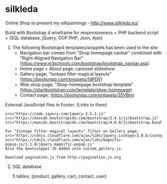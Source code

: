 # silkleda
Online Shop to present my silkpaintings - http://www.silkleda.eu/

Build with Bootstrap 4 wireframe for responsiveness + PHP backend script + (SQL database, jQuery, OOP PHP, Json, Ajax)

1. The following Bootstrap4 templates/snippets has been used to the site:
    - Navigation bar comes from "Shop homepage navbar" combined with "Right-Aligned Navigation Bar" (https://www.w3schools.com/bootstrap/bootstrap_navbar.asp)
    - Home page = About page; carousel slideshow
    - Gallery page; "Isotope filter magical layouts" (https://bootsnipp.com/snippets/1dPDV)
    - Web shop page; "Shop-homepage bootstrap template" (https://startbootstrap.com/template/shop-homepage)
    - Contact page; (https://bootsnipp.com/snippets/35VBm)

External JavaScript files in Footer: (Links to them)
    
    src="https://code.jquery.com/jquery-3.5.1.js"
    src="https://maxcdn.bootstrapcdn.com/bootstrap/3.4.1/js/bootstrap.js"
    src="https://maxcdn.bootstrapcdn.com/bootstrap/4.0.0/js/bootstrap.bundle.js"
    
    For "Isotope filter magical layouts" filter on Gallery page:
    src="https://cdnjs.cloudflare.com/ajax/libs/jquery.isotope/3.0.6/isotope.pkgd.js
    scr="https://cdnjs.cloudflare.com/ajax/libs/magnific-popup.js/1.1.0/jquery.magnific-popup.js"
    Also the bootsnippet JS added into custom_gallery.js

    Download pagination.js from http://pagination.js.org

2. SQL database

    5 tables; (product, gallery, cart, contact, user)

